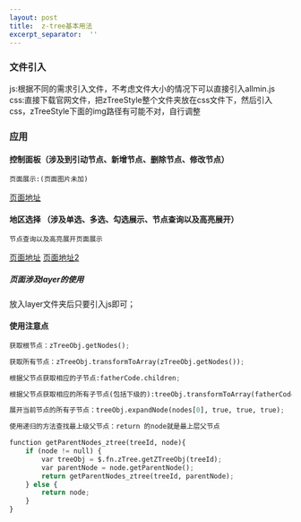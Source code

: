 ```yaml
---
layout: post
title:  z-tree基本用法
excerpt_separator:  ''
---
```



### 文件引入
js:根据不同的需求引入文件，不考虑文件大小的情况下可以直接引入allmin.js
css:直接下载官网文件，把zTreeStyle整个文件夹放在css文件下，然后引入css，zTreeStyle下面的img路径有可能不对，自行调整
### 应用
#### 控制面板（涉及到引动节点、新增节点、删除节点、修改节点）

``` python
页面展示:(页面图片未加)
```

<a href="https://fengye12.github.io/menuControl.html">页面地址</a>
#### 地区选择 （涉及单选、多选、勾选展示、节点查询以及高亮展开）
``` python
节点查询以及高亮展开页面展示
```
<a href="http://fengye12.github.io/zTree_v3-master/demo/cn/excheck/hhhhh.html">页面地址</a>
<a href="http://fengye12.github.io/zTree_v3-master/demo/cn/excheck/kkk.html">页面地址2</a>

##### 页面涉及layer的使用
放入layer文件夹后只要引入js即可；
#### 使用注意点
``` python
获取根节点：zTreeObj.getNodes();
```
``` python
获取所有节点：zTreeObj.transformToArray(zTreeObj.getNodes());
```
``` python
根据父节点获取相应的子节点:fatherCode.children;
```
``` python
根据父节点获取相应的所有子节点(包括下级的):treeObj.transformToArray(fatherCode.children);
```
``` python
展开当前节点的所有子节点：treeObj.expandNode(nodes[0], true, true, true);
```
``` python
使用递归的方法查找最上级父节点：return 的node就是最上层父节点
```
``` python
function getParentNodes_ztree(treeId, node){
    if (node != null) {
        var treeObj = $.fn.zTree.getZTreeObj(treeId);
        var parentNode = node.getParentNode();
        return getParentNodes_ztree(treeId, parentNode);
    } else {
        return node;
    }
}
```